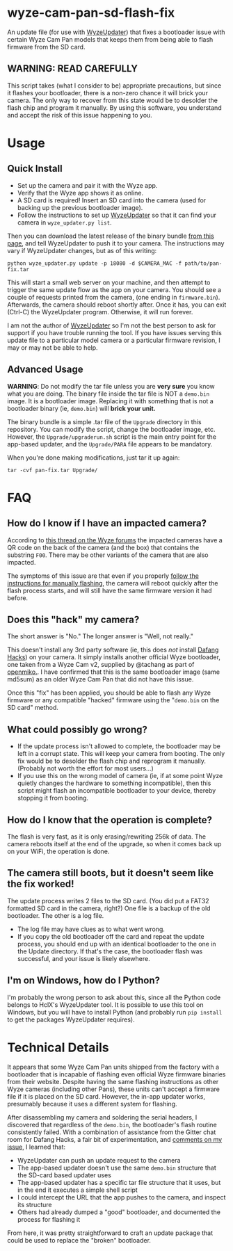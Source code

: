 # wyze-cam-pan-sd-flash-fix

An update file (for use with [WyzeUpdater](https://github.com/HclX/WyzeUpdater)) that fixes a bootloader issue with certain Wyze Cam Pan models that keeps them from being able to flash firmware from the SD card.

## WARNING: READ CAREFULLY

This script takes (what I consider to be) appropriate precautions, but since it flashes your bootloader, there is a non-zero chance it will brick your camera.  The only way to recover from this state would be to desolder the flash chip and program it manually.  By using this software, you understand and accept the risk of this issue happening to you.  

# Usage

## Quick Install

- Set up the camera and pair it with the Wyze app.  
- Verify that the Wyze app shows it as online.
- A SD card is required!  Insert an SD card into the camera (used for backing up the previous bootloader image).
- Follow the instructions to set up [WyzeUpdater](https://github.com/HclX/WyzeUpdater) so that it can find your camera in `wyze_updater.py list`. 

Then you can download the latest release of the binary bundle [from this page](https://github.com/agent86ix/wyze-cam-pan-sd-flash-fix/releases), and tell WyzeUpdater to push it to your camera.  The instructions may vary if WyzeUpdater changes, but as of this writing:

```
python wyze_updater.py update -p 18080 -d $CAMERA_MAC -f path/to/pan-fix.tar
```

This will start a small web server on your machine, and then attempt to trigger the same update flow as the app on your camera.  You should see a couple of requests printed from the camera, (one ending in `firmware.bin`).  Afterwards, the camera should reboot shortly after.  Once it has, you can exit (Ctrl-C) the WyzeUpdater program.  Otherwise, it will run forever.

I am not the author of [WyzeUpdater](https://github.com/HclX/WyzeUpdater) so I'm not the best person to ask for support if you have trouble running the tool.  If you have issues serving this update file to a particular model camera or a particular firmware revision, I may or may not be able to help.

## Advanced Usage

**WARNING**: Do not modify the tar file unless you are **very sure** you know what you are doing.  The binary file inside the tar file is NOT a `demo.bin` image.  It is a bootloader image.  Replacing it with something that is not a bootloader binary (ie, `demo.bin`) will **brick your unit.**

The binary bundle is a simple .tar file of the `Upgrade` directory in this repository.  You can modify the script, change the bootloader image, etc.  However, the `Upgrade/upgraderun.sh` script is the main entry point for the app-based updater, and the `Upgrade/PARA` file appears to be mandatory.  

When you're done making modifications, just tar it up again:

```
tar -cvf pan-fix.tar Upgrade/
```

# FAQ

## How do I know if I have an impacted camera?

According to [this thread on the Wyze forums](https://forums.wyzecam.com/t/cant-flash-firmware-to-cam-pan/95238) the impacted cameras have a QR code on the back of the camera (and the box) that contains the substring `F00`.  There may be other variants of the camera that are also impacted.

The symptoms of this issue are that even if you properly [follow the instructions for manually flashing](https://support.wyzecam.com/hc/en-us/articles/360031490871-How-to-flash-firmware-manually), the camera will reboot quickly after the flash process starts, and will still have the same firmware version it had before.

## Does this "hack" my camera?

The short answer is "No."  The longer answer is "Well, not really."

This doesn't install any 3rd party software (ie, this does *not* install [Dafang Hacks](https://github.com/EliasKotlyar/Xiaomi-Dafang-Hacks)) on your camera.  It simply installs another official Wyze bootloader, one taken from a Wyze Cam v2, supplied by @tachang as part of [openmiko.](https://github.com/openmiko/openmiko/blob/master/stock_firmware/wyzecam_v2/wyzecam_v2_stock_bootloader.bin).  I have confirmed that this is the same bootloader image (same md5sum) as an older Wyze Cam Pan that did not have this issue.

Once this "fix" has been applied, you should be able to flash any Wyze firmware or any compatible "hacked" firmware using the "`demo.bin` on the SD card" method.

## What could possibly go wrong?

- If the update process isn't allowed to complete, the bootloader may be left in a corrupt state.  This will keep your camera from booting.  The only fix would be to desolder the flash chip and reprogram it manually.  (Probably not worth the effort for most users...)
- If you use this on the wrong model of camera (ie, if at some point Wyze quietly changes the hardware to something incompatible), then this script might flash an incompatible bootloader to your device, thereby stopping it from booting.

## How do I know that the operation is complete?

The flash is very fast, as it is only erasing/rewriting 256k of data.  The camera reboots itself at the end of the upgrade, so when it comes back up on your WiFi, the operation is done.

## The camera still boots, but it doesn't seem like the fix worked!

The update process writes 2 files to the SD card.  (You did put a FAT32 formatted SD card in the camera, right?)  One file is a backup of the old bootloader.  The other is a log file.  

- The log file may have clues as to what went wrong.  
- If you copy the old bootloader off the card and repeat the update process, you should end up with an identical bootloader to the one in the Update directory.  If that's the case, the bootloader flash was successful, and your issue is likely elsewhere.

## I'm on Windows, how do I Python?

I'm probably the wrong person to ask about this, since all the Python code belongs to HclX's WyzeUpdater tool.  It is possible to use this tool on Windows, but you will have to install Python (and probably run `pip install` to get the packages WyzeUpdater requires).  

# Technical Details

It appears that some Wyze Cam Pan units shipped from the factory with a bootloader that is incapable of flashing even official Wyze firmware binaries from their website.  Despite having the same flashing instructions as other Wyze cameras (including other Pans), these units can't accept a firmware file if it is placed on the SD card.  However, the in-app updater works, presumably because it uses a different system for flashing.  

After disassembling my camera and soldering the serial headers, I discovered that regardless of the `demo.bin`, the bootloader's flash routine consistently failed.  With a combination of assistance from the Gitter chat room for Dafang Hacks, a fair bit of experimentation, and [comments on my issue](https://github.com/EliasKotlyar/Xiaomi-Dafang-Hacks/issues/1563), I learned that:

- WyzeUpdater can push an update request to the camera
- The app-based updater doesn't use the same `demo.bin` structure that the SD-card based updater uses
- The app-based updater has a specific tar file structure that it uses, but in the end it executes a simple shell script
- I could intercept the URL that the app pushes to the camera, and inspect its structure
- Others had already dumped a "good" bootloader, and documented the process for flashing it

From here, it was pretty straightforward to craft an update package that could be used to replace the "broken" bootloader.
